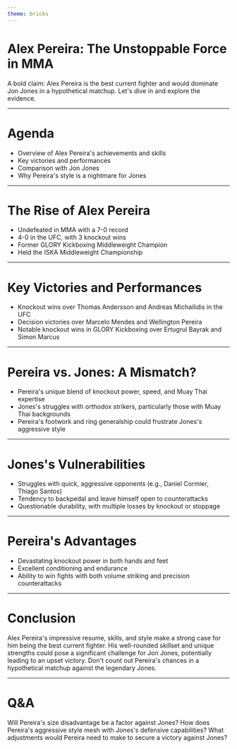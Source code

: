 ```yaml
---
theme: bricks
---
```


# Alex Pereira: The Unstoppable Force in MMA

A bold claim: Alex Pereira is the best current fighter and would dominate Jon Jones in a hypothetical matchup. Let's dive in and explore the evidence.

---

# Agenda

* Overview of Alex Pereira's achievements and skills
* Key victories and performances
* Comparison with Jon Jones
* Why Pereira's style is a nightmare for Jones

---

# The Rise of Alex Pereira

* Undefeated in MMA with a 7-0 record
* 4-0 in the UFC, with 3 knockout wins
* Former GLORY Kickboxing Middleweight Champion
* Held the ISKA Middleweight Championship

---

# Key Victories and Performances

* Knockout wins over Thomas Andersson and Andreas Michailidis in the UFC
* Decision victories over Marcelo Mendes and Wellington Pereira
* Notable knockout wins in GLORY Kickboxing over Ertugrul Bayrak and Simon Marcus

---

# Pereira vs. Jones: A Mismatch?

* Pereira's unique blend of knockout power, speed, and Muay Thai expertise
* Jones's struggles with orthodox strikers, particularly those with Muay Thai backgrounds
* Pereira's footwork and ring generalship could frustrate Jones's aggressive style

---

# Jones's Vulnerabilities

* Struggles with quick, aggressive opponents (e.g., Daniel Cormier, Thiago Santos)
* Tendency to backpedal and leave himself open to counterattacks
* Questionable durability, with multiple losses by knockout or stoppage

---

# Pereira's Advantages

* Devastating knockout power in both hands and feet
* Excellent conditioning and endurance
* Ability to win fights with both volume striking and precision counterattacks

---

# Conclusion

Alex Pereira's impressive resume, skills, and style make a strong case for him being the best current fighter. His well-rounded skillset and unique strengths could pose a significant challenge for Jon Jones, potentially leading to an upset victory. Don't count out Pereira's chances in a hypothetical matchup against the legendary Jones.

---

# Q&A

Will Pereira's size disadvantage be a factor against Jones?
How does Pereira's aggressive style mesh with Jones's defensive capabilities?
What adjustments would Pereira need to make to secure a victory against Jones?
